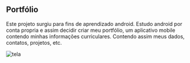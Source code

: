 ## Portfólio

Este projeto surgiu para fins de aprendizado android.
Estudo android por conta propria e assim decidir criar meu portfólio, um aplicativo mobile contendo minhas informações curriculares.
Contendo assim meus dados, contatos, projetos, etc.

![tela](https://github.com/Gerleidson/Portfolio/assets/88213553/c0d10482-d640-473b-a909-c38e4fb01979)
